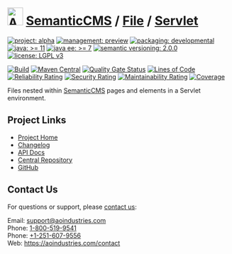 # [<img src="ao-logo.png" alt="AO Logo" width="35" height="40">](https://github.com/ao-apps) [SemanticCMS](https://github.com/ao-apps/semanticcms) / [File](https://github.com/ao-apps/semanticcms-file) / [Servlet](https://github.com/ao-apps/semanticcms-file-servlet)

[![project: alpha](https://semanticcms.com/ao-badges/project-alpha.svg)](https://aoindustries.com/life-cycle#project-alpha)
[![management: preview](https://semanticcms.com/ao-badges/management-preview.svg)](https://aoindustries.com/life-cycle#management-preview)
[![packaging: developmental](https://semanticcms.com/ao-badges/packaging-developmental.svg)](https://aoindustries.com/life-cycle#packaging-developmental)  
[![java: &gt;= 11](https://semanticcms.com/ao-badges/java-11.svg)](https://docs.oracle.com/en/java/javase/11/)
[![java ee: &gt;= 7](https://semanticcms.com/ao-badges/javaee-7.svg)](https://docs.oracle.com/javaee/7/)
[![semantic versioning: 2.0.0](https://semanticcms.com/ao-badges/semver-2.0.0.svg)](https://semver.org/spec/v2.0.0.html)
[![license: LGPL v3](https://semanticcms.com/ao-badges/license-lgpl-3.0.svg)](https://www.gnu.org/licenses/lgpl-3.0)

[![Build](https://github.com/ao-apps/semanticcms-file-servlet/workflows/Build/badge.svg?branch=master)](https://github.com/ao-apps/semanticcms-file-servlet/actions?query=workflow%3ABuild)
[![Maven Central](https://maven-badges.herokuapp.com/maven-central/com.semanticcms/semanticcms-file-servlet/badge.svg)](https://maven-badges.herokuapp.com/maven-central/com.semanticcms/semanticcms-file-servlet)
[![Quality Gate Status](https://sonarcloud.io/api/project_badges/measure?branch=master&project=com.semanticcms%3Asemanticcms-file-servlet&metric=alert_status)](https://sonarcloud.io/dashboard?branch=master&id=com.semanticcms%3Asemanticcms-file-servlet)
[![Lines of Code](https://sonarcloud.io/api/project_badges/measure?branch=master&project=com.semanticcms%3Asemanticcms-file-servlet&metric=ncloc)](https://sonarcloud.io/component_measures?branch=master&id=com.semanticcms%3Asemanticcms-file-servlet&metric=ncloc)  
[![Reliability Rating](https://sonarcloud.io/api/project_badges/measure?branch=master&project=com.semanticcms%3Asemanticcms-file-servlet&metric=reliability_rating)](https://sonarcloud.io/component_measures?branch=master&id=com.semanticcms%3Asemanticcms-file-servlet&metric=Reliability)
[![Security Rating](https://sonarcloud.io/api/project_badges/measure?branch=master&project=com.semanticcms%3Asemanticcms-file-servlet&metric=security_rating)](https://sonarcloud.io/component_measures?branch=master&id=com.semanticcms%3Asemanticcms-file-servlet&metric=Security)
[![Maintainability Rating](https://sonarcloud.io/api/project_badges/measure?branch=master&project=com.semanticcms%3Asemanticcms-file-servlet&metric=sqale_rating)](https://sonarcloud.io/component_measures?branch=master&id=com.semanticcms%3Asemanticcms-file-servlet&metric=Maintainability)
[![Coverage](https://sonarcloud.io/api/project_badges/measure?branch=master&project=com.semanticcms%3Asemanticcms-file-servlet&metric=coverage)](https://sonarcloud.io/component_measures?branch=master&id=com.semanticcms%3Asemanticcms-file-servlet&metric=Coverage)

Files nested within [SemanticCMS](https://github.com/ao-apps/semanticcms) pages and elements in a Servlet environment.

## Project Links
* [Project Home](https://semanticcms.com/file/servlet/)
* [Changelog](https://semanticcms.com/file/servlet/changelog)
* [API Docs](https://semanticcms.com/file/servlet/apidocs/)
* [Central Repository](https://central.sonatype.com/artifact/com.semanticcms/semanticcms-file-servlet)
* [GitHub](https://github.com/ao-apps/semanticcms-file-servlet)

## Contact Us
For questions or support, please [contact us](https://aoindustries.com/contact):

Email: [support@aoindustries.com](mailto:support@aoindustries.com)  
Phone: [1-800-519-9541](tel:1-800-519-9541)  
Phone: [+1-251-607-9556](tel:+1-251-607-9556)  
Web: https://aoindustries.com/contact
